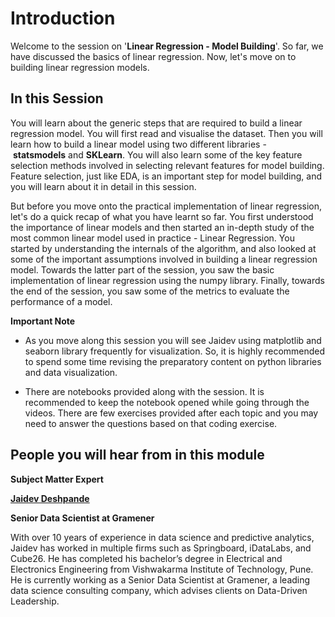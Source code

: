 # Introduction

Welcome to the session on '**Linear Regression - Model Building**'. So far, we have discussed the basics of linear regression. Now, let's move on to building linear regression models.

## In this Session

You will learn about the generic steps that are required to build a linear regression model. You will first read and visualise the dataset. Then you will learn how to build a linear model using two different libraries - **statsmodels** and **SKLearn**. You will also learn some of the key feature selection methods involved in selecting relevant features for model building. Feature selection, just like EDA, is an important step for model building, and you will learn about it in detail in this session.

But before you move onto the practical implementation of linear regression, let's do a quick recap of what you have learnt so far. You first understood the importance of linear models and then started an in-depth study of the most common linear model used in practice - Linear Regression. You started by understanding the internals of the algorithm, and also looked at some of the important assumptions involved in building a linear regression model. Towards the latter part of the session, you saw the basic implementation of linear regression using the numpy library. Finally, towards the end of the session, you saw some of the metrics to evaluate the performance of a model.

**Important Note**

-   As you move along this session you will see Jaidev using matplotlib and seaborn library frequently for visualization. So, it is highly recommended to spend some time revising the preparatory content on python libraries and data visualization. 
    
-   There are notebooks provided along with the session. It is recommended to keep the notebook opened while going through the videos. There are few exercises provided after each topic and you may need to answer the questions based on that coding exercise.

## People you will hear from in this module

**Subject Matter Expert**

**[Jaidev Deshpande](https://www.linkedin.com/in/jaidevd/)**

**Senior Data Scientist at Gramener**

With over 10 years of experience in data science and predictive analytics, Jaidev has worked in multiple firms such as Springboard, iDataLabs, and Cube26. He has completed his bachelor’s degree in Electrical and Electronics Engineering from Vishwakarma Institute of Technology, Pune. He is currently working as a Senior Data Scientist at Gramener, a leading data science consulting company, which advises clients on Data-Driven Leadership.
